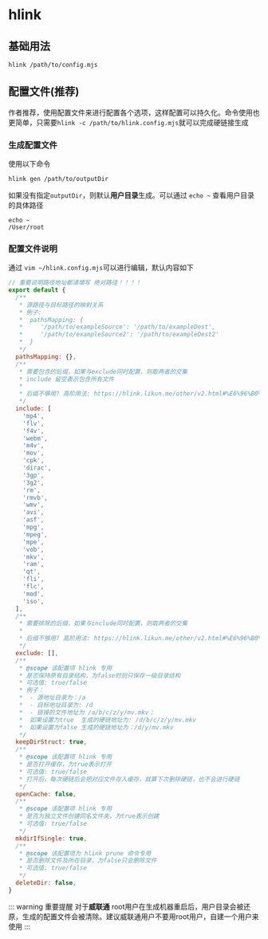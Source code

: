 # hlink

## 基础用法

```zsh
hlink /path/to/config.mjs
```

## 配置文件(推荐)

作者推荐，使用配置文件来进行配置各个选项，这样配置可以持久化。命令使用也更简单，只需要`hlink -c /path/to/hlink.config.mjs`就可以完成硬链接生成
### 生成配置文件

使用以下命令
```bash
hlink gen /path/to/outputDir
```
如果没有指定`outputDir`，则默认**用户目录**生成。可以通过 `echo ~` 查看用户目录的具体路径
```
echo ~
/User/root
```

### 配置文件说明

通过 `vim ~/hlink.config.mjs`可以进行编辑，默认内容如下
```js
// 重要说明路径地址都请填写 绝对路径！！！！
export default {
  /**
   * 源路径与目标路径的映射关系
   * 例子:
   *  pathsMapping: {
   *     '/path/to/exampleSource': '/path/to/exampleDest',
   *     '/path/to/exampleSource2': '/path/to/exampleDest2'
   *  }
   */
  pathsMapping: {},
  /**
   * 需要包含的后缀，如果与exclude同时配置，则取两者的交集
   * include 留空表示包含所有文件
   *
   * 后缀不够用? 高阶用法: https://hlink.likun.me/other/v2.html#%E6%96%B0%E5%A2%9E%E5%8A%9F%E8%83%BD
   */
  include: [
    'mp4',
    'flv',
    'f4v',
    'webm',
    'm4v',
    'mov',
    'cpk',
    'dirac',
    '3gp',
    '3g2',
    'rm',
    'rmvb',
    'wmv',
    'avi',
    'asf',
    'mpg',
    'mpeg',
    'mpe',
    'vob',
    'mkv',
    'ram',
    'qt',
    'fli',
    'flc',
    'mod',
    'iso',
  ],
  /**
   * 需要排除的后缀，如果与include同时配置，则取两者的交集
   *
   * 后缀不够用? 高阶用法: https://hlink.likun.me/other/v2.html#%E6%96%B0%E5%A2%9E%E5%8A%9F%E8%83%BD
   */
  exclude: [],
  /**
   * @scope 该配置项 hlink 专用
   * 是否保持原有目录结构，为false时则只保存一级目录结构
   * 可选值: true/false
   * 例子：
   *  - 源地址目录为：/a
   *  - 目标地址目录为: /d
   *  - 链接的文件地址为 /a/b/c/z/y/mv.mkv；
   *  如果设置为true  生成的硬链地址为: /d/b/c/z/y/mv.mkv
   *  如果设置为false 生成的硬链地址为：/d/y/mv.mkv
   */
  keepDirStruct: true,
  /**
   * @scope 该配置项 hlink 专用
   * 是否打开缓存，为true表示打开
   * 可选值: true/false
   * 打开后，每次硬链后会把对应文件存入缓存，就算下次删除硬链，也不会进行硬链
   */
  openCache: false,
  /**
   * @scope 该配置项 hlink 专用
   * 是否为独立文件创建同名文件夹，为true表示创建
   * 可选值: true/false
   */
  mkdirIfSingle: true,
  /**
   * @scope 该配置项为 hlink prune 命令专用
   * 是否删除文件及所在目录，为false只会删除文件
   * 可选值: true/false
   */
  deleteDir: false,
}
```

::: warning 重要提醒
对于**威联通** root用户在生成机器重启后，用户目录会被还原，生成的配置文件会被清除。建议威联通用户不要用root用户，自建一个用户来使用
:::
